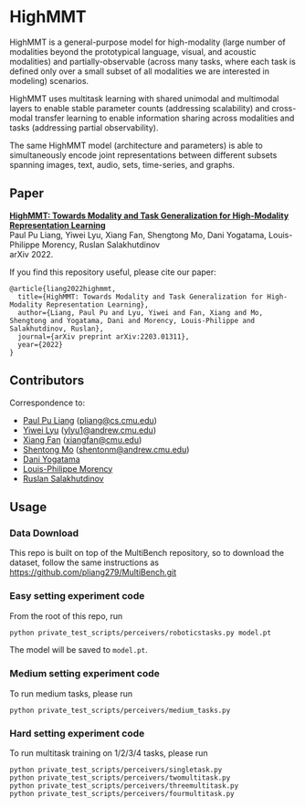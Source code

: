 # HighMMT

HighMMT is a general-purpose model for high-modality (large number of modalities beyond the prototypical language, visual, and acoustic modalities) and partially-observable (across many tasks, where each task is defined only over a small subset of all modalities we are interested in modeling) scenarios.

HighMMT uses multitask learning with shared unimodal and multimodal layers to enable stable parameter counts (addressing scalability) and cross-modal transfer learning to enable information sharing across modalities and tasks (addressing partial observability).

The same HighMMT model (architecture and parameters) is able to simultaneously encode joint representations between different subsets spanning images, text, audio, sets, time-series, and graphs.

## Paper

[**HighMMT: Towards Modality and Task Generalization for High-Modality Representation Learning**](https://arxiv.org/abs/2203.01311)<br>
Paul Pu Liang, Yiwei Lyu, Xiang Fan, Shengtong Mo, Dani Yogatama, Louis-Philippe Morency, Ruslan Salakhutdinov<br>
arXiv 2022.

If you find this repository useful, please cite our paper:
```
@article{liang2022highmmt,
  title={HighMMT: Towards Modality and Task Generalization for High-Modality Representation Learning},
  author={Liang, Paul Pu and Lyu, Yiwei and Fan, Xiang and Mo, Shengtong and Yogatama, Dani and Morency, Louis-Philippe and Salakhutdinov, Ruslan},
  journal={arXiv preprint arXiv:2203.01311},
  year={2022}
}
```

## Contributors

Correspondence to: 
  - [Paul Pu Liang](http://www.cs.cmu.edu/~pliang/) (pliang@cs.cmu.edu)
  - [Yiwei Lyu](https://github.com/lvyiwei1) (ylyu1@andrew.cmu.edu)
  - [Xiang Fan](https://github.com/sfanxiang) (xiangfan@cmu.edu)
  - [Shentong Mo](https://scholar.google.com/citations?user=6aYncPAAAAAJ&hl=en) (shentonm@andrew.cmu.edu)
  - [Dani Yogatama](https://dyogatama.github.io/)
  - [Louis-Philippe Morency](https://www.cs.cmu.edu/~morency/)
  - [Ruslan Salakhutdinov](https://www.cs.cmu.edu/~rsalakhu/)

## Usage

### Data Download

This repo is built on top of the MultiBench repository, so to download the dataset, follow the same instructions as https://github.com/pliang279/MultiBench.git

### Easy setting experiment code

From the root of this repo, run
```sh
python private_test_scripts/perceivers/roboticstasks.py model.pt
```
The model will be saved to `model.pt`.

### Medium setting experiment code

To run medium tasks, please run
```
python private_test_scripts/perceivers/medium_tasks.py
```

### Hard setting experiment code

To run multitask training on 1/2/3/4 tasks, please run
```
python private_test_scripts/perceivers/singletask.py
python private_test_scripts/perceivers/twomultitask.py
python private_test_scripts/perceivers/threemultitask.py
python private_test_scripts/perceivers/fourmultitask.py
```
